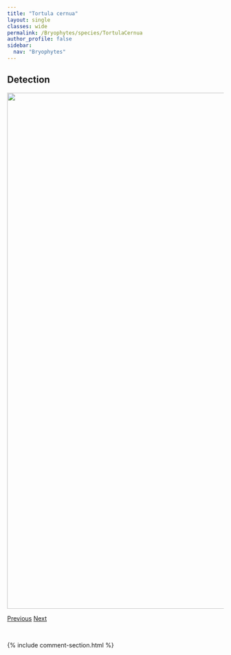 ```yaml
---
title: "Tortula cernua"
layout: single
classes: wide
permalink: /Bryophytes/species/TortulaCernua
author_profile: false
sidebar:
  nav: "Bryophytes"
---
```


<h2>Detection</h2>

<a href="https://drive.google.com/uc?export=view&id=18wvq7SJSQgw2NjYvjQAbzMqTqWbK67Ky">
<img src="https://drive.google.com/uc?export=view&id=18wvq7SJSQgw2NjYvjQAbzMqTqWbK67Ky" height = "1200" width = "800">
</a>


<a href="/DevelopmentWebsite/Bryophytes/species/TortulaAcaulon" class="pagination--pager" title="Tortula acaulon">Previous</a> <a href="/DevelopmentWebsite/Bryophytes/species/TortulaHoppeana" class="pagination--pager" title="Tortula hoppeana">Next</a>

<p>&nbsp;</p>

{% include comment-section.html %}
